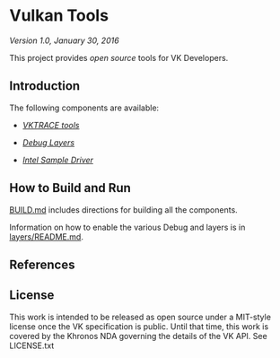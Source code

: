 # Vulkan Tools
*Version 1.0, January 30, 2016*

This project provides *open source* tools for VK Developers.

## Introduction



The following components are available:
- [*VKTRACE tools*](vktrace)

- [*Debug Layers*](layers/)

- [*Intel Sample Driver*](icd)

## How to Build and Run

[BUILD.md](BUILD.md)
includes directions for building all the components.

Information on how to enable the various Debug and layers is in
[layers/README.md](layers/README.md).

## References


## License
This work is intended to be released as open source under a MIT-style
license once the VK specification is public. Until that time, this work
is covered by the Khronos NDA governing the details of the VK API.
See LICENSE.txt

